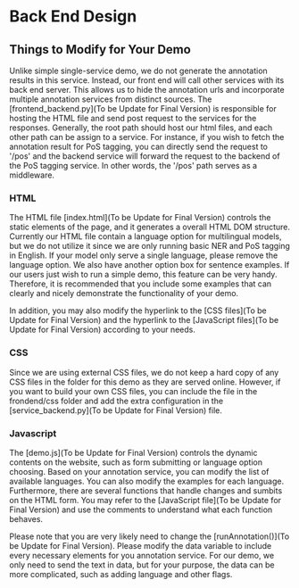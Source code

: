 # Back End Design

## Things to Modify for Your Demo

Unlike simple single-service demo, we do not generate the annotation results in this service. Instead, our front end will call other services with its back end server. This allows us to hide the annotation urls and incorporate multiple annotation services from distinct sources. The [frontend_backend.py](To be Update for Final Version) is responsible for hosting the HTML file and send post request to the services for the responses. Generally, the root path should host our html files, and each other path can be assign to a service. For instance, if you wish to fetch the annotation result for PoS tagging, you can directly send the request to '/pos' and the backend service will forward the request to the backend of the PoS tagging service. In other words, the '/pos' path serves as a middleware.

### HTML

The HTML file [index.html](To be Update for Final Version) controls the static elements of the page, and it generates a overall HTML DOM structure. Currently our HTML file contain a language option for multilingual models, but we do not utilize it since we are only running basic NER and PoS tagging in English. If your model only serve a single language, please remove the language option. We also have another option box for sentence examples. If our users just wish to run a simple demo, this feature can be very handy. Therefore, it is recommended that you include some examples that can clearly and nicely demonstrate the functionality of your demo. 

In addition, you may also modify the hyperlink to the [CSS files](To be Update for Final Version) and the hyperlink to the [JavaScript files](To be Update for Final Version) according to your needs.

### CSS

Since we are using external CSS files, we do not keep a hard copy of any CSS files in the folder for this demo as they are served online. However, if you want to build your own CSS files, you can include the file in the frondend/css folder and add the extra configuration in the [service_backend.py](To be Update for Final Version) file.

### Javascript

The [demo.js](To be Update for Final Version) controls the dynamic contents on the website, such as form submitting or language option choosing. Based on your annotation service, you can modify the list of available languages. You can also modify the examples for each language. Furthermore, there are several functions that handle changes and sumbits on the HTML form. You may refer to the [JavaScript file](To be Update for Final Version) and use the comments to understand what each function behaves.

Please note that you are very likely need to change the [runAnnotation()](To be Update for Final Version). Please modify the data variable to include every necessary elements for you annotation service. For our demo, we only need to send the text in data, but for your purpose, the data can be more complicated, such as adding language and other flags.
